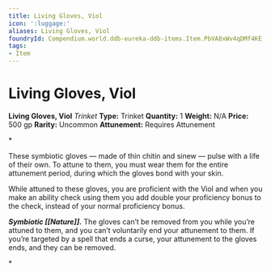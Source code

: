 ```yaml
---
title: Living Gloves, Viol
icon: ':luggage:'
aliases: Living Gloves, Viol
foundryId: Compendium.world.ddb-eureka-ddb-items.Item.PbVA8xWv4qDMf4KE
tags:
- Item
---
```


# Living Gloves, Viol

**Living Gloves, Viol**
_Trinket_
**Type:** Trinket
**Quantity:** 1
**Weight:** N/A
**Price:** 500 gp
**Rarity:** Uncommon
**Attunement:** Requires Attunement

*<p>These symbiotic gloves — made of thin chitin and sinew — pulse with a life of their own. To attune to them, you must wear them for the entire attunement period, during which the gloves bond with your skin.

While attuned to these gloves, you are proficient with the Viol and when you make an ability check using them you add double your proficiency bonus to the check, instead of your normal proficiency bonus.

***Symbiotic [[Nature]].*** The gloves can’t be removed from you while you’re attuned to them, and you can’t voluntarily end your attunement to them. If you’re targeted by a spell that ends a curse, your attunement to the gloves ends, and they can be removed.</p>*